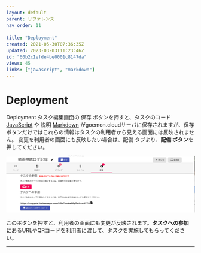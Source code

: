 ```yaml
---
layout: default
parent: リファレンス
nav_order: 11

title: "Deployment"
created: 2021-05-30T07:36:35Z
updated: 2023-03-03T11:23:46Z
id: "60b2c1efde4be0001c8147da"
views: 45
links: ["javascript", "markdown"]
---
```


# Deployment

Deployment
タスク編集画面の 保存 ボタンを押すと、タスクのコード [JavaScript](JavaScript.html) や 説明 [Markdown](Markdown.html) がgoemon.cloudサーバに保存されますが、保存ボタンだけではこれらの情報はタスクの利用者から見える画面には反映されません。
変更を利用者の画面にも反映したい場合は、配備 タブより、**配備 ボタン**を押してください。

![](/images/60b471eccd21ea00223810a4.png)

このボタンを押すと、利用者の画面にも変更が反映されます。**タスクへの参加** にあるURLやQRコードを利用者に渡して、タスクを実施してもらってください。


---
